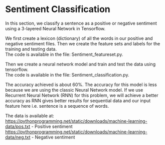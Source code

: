 # Sentiment Classification

In this section, we classify a sentence as a positive or negative sentiment using a 3-layered Neural Network in Tensorflow.

We first create a lexicon (dictionary) of all the words in our positive and negative sentiment files. Then we create the feature sets and labels for the training and testing data. </br> The code is available in the file: Sentiment_featureset.py.

Then we create a neural network model and train and test the data using tensorflow. </br> The code is available in the file: Sentiment_classification.py.

The accuracy achieved is about 60%. The accuracy for this model is less because we are using the classic Neural Network model. If we use Recurrent Neural Network (RNN) for this problem, we will achieve a better accuracy as RNN gives better results for sequential data and our input feature here i.e. sentence is a sequence of words.

The data is available at: </br>
https://pythonprogramming.net/static/downloads/machine-learning-data/pos.txt - Positive sentiment
https://pythonprogramming.net/static/downloads/machine-learning-data/neg.txt - Negative sentiment
